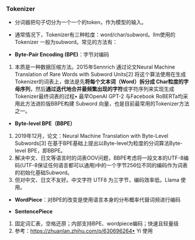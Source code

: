 ### Tokenizer

- 分词器把句子切分为一个一个的token，作为模型的输入。
- 通常情况下，Tokenizer有三种粒度：word/char/subword。llm使用的 Tokenizer 一般为subword。常见的方法有：

- **Byte-Pair Encoding (BPE)**：字节对编码

1. 本质是一种数据压缩方法。2015年Sennrich 通过论文Neural Machine Translation of Rare Words with Subword Units[2] 将这个算法使用在生成Tokenizer的词表上，做法是先**将每个文本词（Word）拆分成 Char粒度的字母序列**，然后**通过迭代地合并最频繁出现的字符**或字符序列来实现生成Tokenizer最终词表的过程• 最早OpenAI GPT-2 与Facebook RoBERTa均采用此方法进阶版BBPE构建 Subword 向量，也是目前最常用的Tokenizer方法之一。
- **Byte-level BPE（BBPE）**

1. 2019年12月，论文：Neural Machine Translation with Byte-Level Subwords[3] 在基于BPE基础上提出以Byte-level为粒度的分词算法Byte-level BPE，即BBPE。
2. 解决中文、日文等语言时的词表OOV问题，BBPE考虑将一段文本的UTF-8编码(UTF-8保证任何语言都可以通用)中的一个字节256位不同的编码作为词表的初始化基础Subword。
3. 但对中文、日文不友好。中文字符 UTF8 为三字节，编码效率低。Llama 使用。 
- **WordPiece**：对BPE的改变是使用语言本身的分布概率代替词频进行编码

- **SentencePiece** 
1. 固定词汇表，空格还原；内部支持BPE、wordpiece编码；快速且轻量级
2. 参考：https://zhuanlan.zhihu.com/p/630696264• Yi 使用